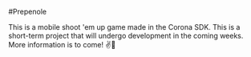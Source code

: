 #Prepenole

This is a mobile shoot 'em up game made in the Corona SDK. This is a short-term project that will undergo development in the coming weeks. More information is to come! :v::camel:
